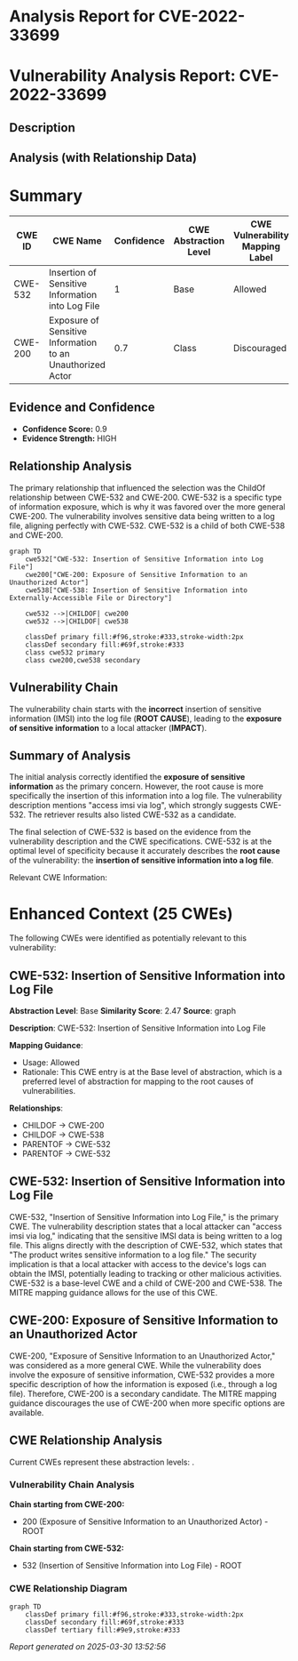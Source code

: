 # Analysis Report for CVE-2022-33699

# Vulnerability Analysis Report: CVE-2022-33699

## Description



## Analysis (with Relationship Data)

# Summary
| CWE ID | CWE Name | Confidence | CWE Abstraction Level | CWE Vulnerability Mapping Label | CWE-Vulnerability Mapping Notes |
|---|---|---|---|---|---|
| CWE-532 | Insertion of Sensitive Information into Log File | 1 | Base | Allowed | Primary CWE |
| CWE-200 | Exposure of Sensitive Information to an Unauthorized Actor | 0.7 | Class | Discouraged | Secondary Candidate |

## Evidence and Confidence

*   **Confidence Score:** 0.9
*   **Evidence Strength:** HIGH

## Relationship Analysis
The primary relationship that influenced the selection was the ChildOf relationship between CWE-532 and CWE-200. CWE-532 is a specific type of information exposure, which is why it was favored over the more general CWE-200. The vulnerability involves sensitive data being written to a log file, aligning perfectly with CWE-532. CWE-532 is a child of both CWE-538 and CWE-200.

```mermaid
graph TD
    cwe532["CWE-532: Insertion of Sensitive Information into Log File"]
    cwe200["CWE-200: Exposure of Sensitive Information to an Unauthorized Actor"]
    cwe538["CWE-538: Insertion of Sensitive Information into Externally-Accessible File or Directory"]

    cwe532 -->|CHILDOF| cwe200
    cwe532 -->|CHILDOF| cwe538

    classDef primary fill:#f96,stroke:#333,stroke-width:2px
    classDef secondary fill:#69f,stroke:#333
    class cwe532 primary
    class cwe200,cwe538 secondary
```

## Vulnerability Chain
The vulnerability chain starts with the **incorrect** insertion of sensitive information (IMSI) into the log file (**ROOT CAUSE**), leading to the **exposure of sensitive information** to a local attacker (**IMPACT**).

## Summary of Analysis
The initial analysis correctly identified the **exposure of sensitive information** as the primary concern. However, the root cause is more specifically the insertion of this information into a log file. The vulnerability description mentions "access imsi via log", which strongly suggests CWE-532. The retriever results also listed CWE-532 as a candidate.

The final selection of CWE-532 is based on the evidence from the vulnerability description and the CWE specifications. CWE-532 is at the optimal level of specificity because it accurately describes the **root cause** of the vulnerability: the **insertion of sensitive information into a log file**.

Relevant CWE Information:

# Enhanced Context (25 CWEs)
The following CWEs were identified as potentially relevant to this vulnerability:

## CWE-532: Insertion of Sensitive Information into Log File
**Abstraction Level**: Base
**Similarity Score**: 2.47
**Source**: graph

**Description**:
CWE-532: Insertion of Sensitive Information into Log File

**Mapping Guidance**:
- Usage: Allowed
- Rationale: This CWE entry is at the Base level of abstraction, which is a preferred level of abstraction for mapping to the root causes of vulnerabilities.

**Relationships**:
- CHILDOF -> CWE-200
- CHILDOF -> CWE-538
- PARENTOF -> CWE-532
- PARENTOF -> CWE-532

## CWE-532: Insertion of Sensitive Information into Log File
CWE-532, "Insertion of Sensitive Information into Log File," is the primary CWE. The vulnerability description states that a local attacker can "access imsi via log," indicating that the sensitive IMSI data is being written to a log file. This aligns directly with the description of CWE-532, which states that "The product writes sensitive information to a log file." The security implication is that a local attacker with access to the device's logs can obtain the IMSI, potentially leading to tracking or other malicious activities. CWE-532 is a base-level CWE and a child of CWE-200 and CWE-538. The MITRE mapping guidance allows for the use of this CWE.

## CWE-200: Exposure of Sensitive Information to an Unauthorized Actor
CWE-200, "Exposure of Sensitive Information to an Unauthorized Actor," was considered as a more general CWE. While the vulnerability does involve the exposure of sensitive information, CWE-532 provides a more specific description of how the information is exposed (i.e., through a log file). Therefore, CWE-200 is a secondary candidate. The MITRE mapping guidance discourages the use of CWE-200 when more specific options are available.


## CWE Relationship Analysis

Current CWEs represent these abstraction levels: .


### Vulnerability Chain Analysis

**Chain starting from CWE-200:**
- 200 (Exposure of Sensitive Information to an Unauthorized Actor) - ROOT


**Chain starting from CWE-532:**
- 532 (Insertion of Sensitive Information into Log File) - ROOT



### CWE Relationship Diagram

```mermaid
graph TD
    classDef primary fill:#f96,stroke:#333,stroke-width:2px
    classDef secondary fill:#69f,stroke:#333
    classDef tertiary fill:#9e9,stroke:#333
```



*Report generated on 2025-03-30 13:52:56*
